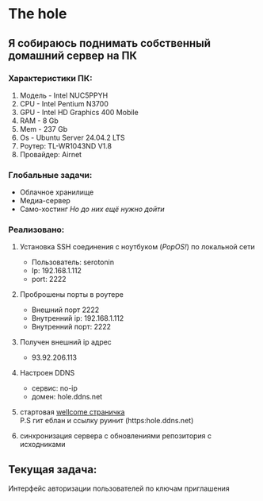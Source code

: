 # The hole

## Я собираюсь поднимать собственный домашний сервер на ПК
### Характеристики ПК:
1. Модель - Intel NUC5PPYH
2. CPU - Intel Pentium N3700
3. GPU - Intel HD Graphics 400 Mobile
4. RAM - 8 Gb
5. Mem - 237 Gb
6. Os - Ubuntu Server 24.04.2 LTS
7. Роутер: TL-WR1043ND V1.8
8. Провайдер: Airnet

### Глобальные задачи:
- Облачное хранилище
- Медиа-сервер
- Само-хостинг
*Но до них ещё нужно дойти*

### Реализовано:
1. Установка SSH соединения с ноутбуком (*PopOS!*) по локальной сети
    - Пользователь: serotonin
    - Ip: 192.168.1.112
    - port: 2222

2. Проброшены порты в роутере
    - Внешний порт 2222
    - Внутренний ip: 192.168.1.112
    - Внутренний порт: 2222

3. Получен внешний ip адрес
    - 93.92.206.113

4. Настроен DDNS
    - сервис: no-ip
    - домен: hole.ddns.net

5. стартовая [wellcome страничка](https:hole.ddns.net) <br>
   P.S гит еблан и ссылку руинит (https:hole.ddns.net)

7. синхронизация сервера с обновлениями репозитория с исходниками

## Текущая задача:
Интерфейс авторизации пользователей по ключам приглашения
